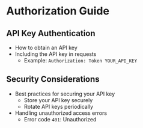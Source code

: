 # Authorization Guide

## API Key Authentication

- How to obtain an API key
- Including the API key in requests
    - Example: `Authorization: Token YOUR_API_KEY`

## Security Considerations

- Best practices for securing your API key
    - Store your API key securely
    - Rotate API keys periodically
- Handling unauthorized access errors
    - Error code `401`: Unauthorized
